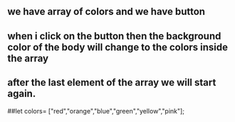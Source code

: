 ## we have array of colors and we have button 
## when i click on the button then the background color of the body will change to the colors inside the array 
## after the last element of the array we will start again.

##let colors= ["red","orange","blue","green","yellow","pink"];
